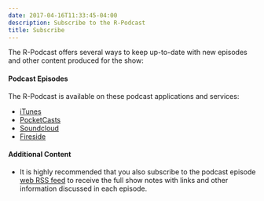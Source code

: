 ```yaml
---
date: 2017-04-16T11:33:45-04:00
description: Subscribe to the R-Podcast
title: Subscribe
---
```


The R-Podcast offers several ways to keep up-to-date with new episodes and other content produced for the show:

#### Podcast Episodes

The R-Podcast is available on these podcast applications and services:

* [iTunes](https://itunes.apple.com/us/h/the-r-podcast/id1140581792)
* [PocketCasts](http://pcasts.in/feed/feeds.soundcloud.com/users/soundcloud:users:203144248/sounds.rss)
* [Soundcloud](http://feeds.soundcloud.com/users/soundcloud:users:203144248/sounds.rss)
* [Fireside](https://r-podcast.fireside.fm/rss)

#### Additional Content

* It is highly recommended that you also subscribe to the podcast episode [web RSS feed](/episode/index.xml) to receive the full show notes with links and other information discussed in each episode.